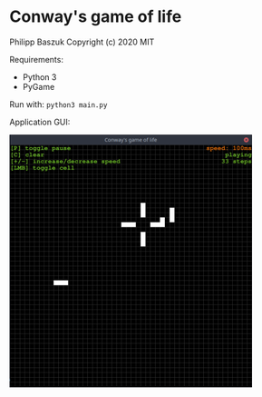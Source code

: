 # Conway's game of life

Philipp Baszuk
Copyright (c) 2020 MIT

Requirements:
- Python 3
- PyGame


Run with: `python3 main.py`

Application GUI:

![Application GUI](example.png)
